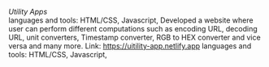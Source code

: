*Utility Apps*  
languages and tools: HTML/CSS, Javascript,
Developed a website where user can perform different computations such as encoding URL, decoding URL, unit converters,
Timestamp converter, RGB to HEX converter and vice versa and many more. Link: https://uitility-app.netlify.app
languages and tools: HTML/CSS, Javascript,
